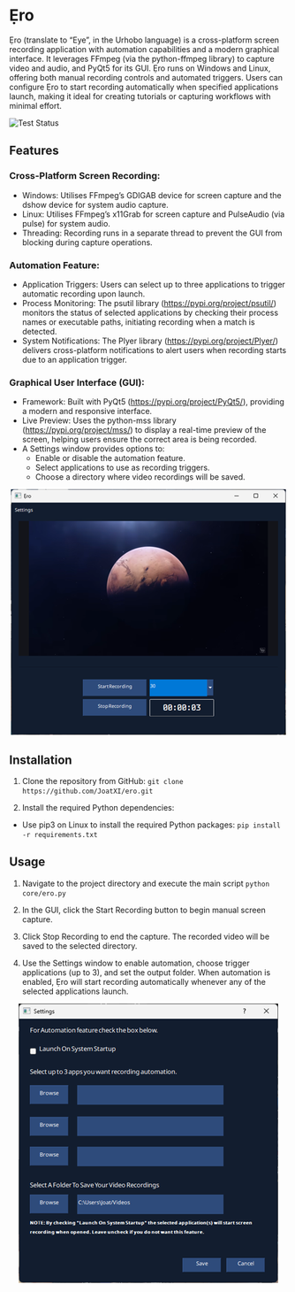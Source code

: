 # Ẹro
Ẹro (translate to “Eye”, in the Urhobo language) is a cross-platform screen recording application with automation capabilities and a modern graphical interface. It leverages FFmpeg (via the python-ffmpeg library) to capture video and audio, and PyQt5 for its GUI. Ẹro runs on Windows and Linux, offering both manual recording controls and automated triggers. Users can configure Ẹro to start recording automatically when specified applications launch, making it ideal for creating tutorials or capturing workflows with minimal effort.

![Test Status](https://github.com/JoatXI/ero/actions/workflows/tester.yml/badge.svg)

## Features
### Cross-Platform Screen Recording:
- Windows: Utilises FFmpeg’s GDIGAB device for screen capture and the dshow device for system audio capture.
- Linux: Utilises FFmpeg’s x11Grab for screen capture and PulseAudio (via pulse) for system audio.
- Threading: Recording runs in a separate thread to prevent the GUI from blocking during capture operations.

### Automation Feature:
- Application Triggers: Users can select up to three applications to trigger automatic recording upon launch.
- Process Monitoring: The psutil library (https://pypi.org/project/psutil/) monitors the status of selected applications by checking their process names or executable paths, initiating recording when a match is detected.
- System Notifications: The Plyer library (https://pypi.org/project/Plyer/) delivers cross-platform notifications to alert users when recording starts due to an application trigger.

### Graphical User Interface (GUI):
- Framework: Built with PyQt5 (https://pypi.org/project/PyQt5/), providing a modern and responsive interface.
- Live Preview: Uses the python-mss library (https://pypi.org/project/mss/) to display a real-time preview of the screen, helping users ensure the correct area is being recorded.
- A Settings window provides options to:
    - Enable or disable the automation feature.
    - Select applications to use as recording triggers.
    - Choose a directory where video recordings will be saved.

<p align="center">
  <img src="assets/main_window.png" />
</p>

## Installation
1. Clone the repository from GitHub:
`git clone https://github.com/JoatXI/ero.git`

2. Install the required Python dependencies:
- Use pip3 on Linux to install the required Python packages:
`pip install -r requirements.txt`

## Usage
1. Navigate to the project directory and execute the main script
`python core/ero.py`

2. In the GUI, click the Start Recording button to begin manual screen capture.
3. Click Stop Recording to end the capture. The recorded video will be saved to the selected directory.
4. Use the Settings window to enable automation, choose trigger applications (up to 3), and set the output folder. When automation is enabled, Ẹro will start recording automatically whenever any of the selected applications launch.

<p align="center">
  <img src="assets/settings.png" />
</p>